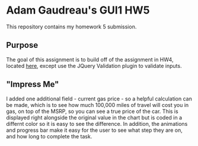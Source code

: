 # Adam Gaudreau's GUI1 HW5
This repository contains my homework 5 submission.

## Purpose
The goal of this assignment is to build off of the assignment in HW4, located [here](https://github.com/argaudreau/461f2017-hw4-agaudrea), except use the JQuery Validation plugin to validate inputs.

## "Impress Me"
I added one additional field - current gas price - so a helpful calculation can be made, which is to see how much
100,000 miles of travel will cost you in gas, on top of the MSRP, so you can see a true price of the car. This is
displayed right alongside the original value in the chart but is coded in a differnt color so it is easy to see the
difference. In addition, the animations and progress bar make it easy for the user to see what step they are on, and
how long to complete the task. 
